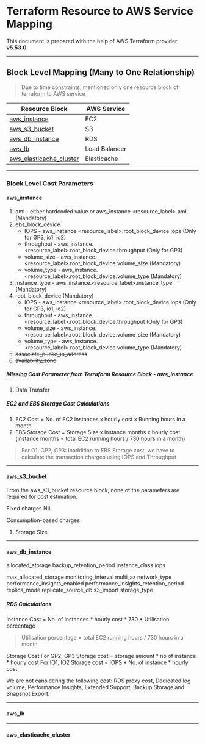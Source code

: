 # Terraform Resource to AWS Service Mapping

This document is prepared with the help of AWS Terraform provider **v5.53.0**

--------------

## Block Level Mapping (Many to One Relationship)
 
> Due to time constraints, mentioned only one resource block of terraform to AWS service 

| Resource Block | AWS Service|
|----------------|------------|
|[aws_instance](https://registry.terraform.io/providers/hashicorp/aws/latest/docs/resources/instance)  |EC2|
|[aws_s3_bucket](https://registry.terraform.io/providers/hashicorp/aws/latest/docs/resources/s3_bucket) | S3|
| [aws_db_instance](https://registry.terraform.io/providers/hashicorp/aws/latest/docs/resources/db_instance) | RDS |
|[aws_lb](https://registry.terraform.io/providers/hashicorp/aws/latest/docs/resources/lb)| Load Balancer |
|[aws_elasticache_cluster](https://registry.terraform.io/providers/hashicorp/aws/latest/docs/resources/elasticache_cluster)| Elasticache|

--------------

### Block Level Cost Parameters

#### aws_instance

 1. ami - either hardcoded value or aws_instance.<resource_label>.ami (Mandatory)
 2. ebs_block_device 
    - IOPS - aws_instance.<resource_label>.root_block_device.iops (Only for GP3, io1, io2)
    - throughput - aws_instance.<resource_label>.root_block_device.throughput (Only for GP3)
    - volume_size - aws_instance.<resource_label>.root_block_device.volume_size (Mandatory)
    - volume_type - aws_instance.<resource_label>.root_block_device.volume_type (Mandatory)
 3. instance_type - aws_instance.<resource_label>.instance_type (Mandatory)
 4. root_block_device (Mandatory)
    - IOPS - aws_instance.<resource_label>.root_block_device.iops (Only for GP3, io1, io2)
    - throughput - aws_instance.<resource_label>.root_block_device.throughput (Only for GP3)
    - volume_size - aws_instance.<resource_label>.root_block_device.volume_size (Mandatory)
    - volume_type - aws_instance.<resource_label>.root_block_device.volume_type (Mandatory)
 5. ~~associate_public_ip_address~~
 6. ~~availability_zone~~
 

  ##### Missing Cost Parameter from Terraform Resource Block - aws_instance

  1. Data Transfer


 ##### EC2 and EBS Storage Cost Calculations

 1. EC2 Cost = No. of EC2 instances x hourly cost x Running hours in a month
 2. EBS Storage Cost = Storage Size x instance months x hourly cost
    (instance months = total EC2 running hours / 730 hours in a month)


 > For O1, GP2, GP3: Inaddition to EBS Storage cost, we have to calculate the transaction charges using IOPS and Throughput
--------------

#### aws_s3_bucket

From the aws_s3_bucket resource block, none of the parameters are required for cost estimation.


Fixed charges
  NIL

Consumption-based charges
 1. Storage Size

--------------

#### aws_db_instance

allocated_storage 
backup_retention_period 
instance_class 
iops 

max_allocated_storage 
monitoring_interval 
multi_az 
network_type 
performance_insights_enabled 
performance_insights_retention_period 
replica_mode 
replicate_source_db 
s3_import 
storage_type 


##### RDS Calculations

Instance Cost = No. of instances * hourly cost * 730 * Utilisation percentage 

> Utilisation percentage = total EC2 running hours / 730 hours in a month

Storage Cost 
    For GP2, GP3 Storage cost = storage amount * no of instance * hourly cost
    For IO1, IO2 Storage cost = IOPS * No. of instance * hourly cost

We are not cansidering the following cost: RDS proxy cost, Dedicated log volume, Performance Insights, Extended Support, Backup Storage and Snapshot Export.

--------------

#### aws_lb


--------------

#### aws_elasticache_cluster
